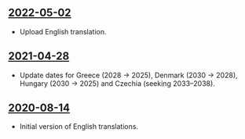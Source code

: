 ## [2022-05-02](https://github.com/faktaoklimatu/graphics/blob/d9e2752fc0ca3e14e62ebe949612e2ac32ca5050/data-visualization/energetics/european-union/coal-phase-out/en-coal-phase-out-eu.ai)

- Upload English translation.

## [2021-04-28](https://github.com/faktaoklimatu/graphics/blob/37e00c27cccbb13bae969ad227b0a807ced34eae/data-visualization/energetics/european-union/coal-phase-out/en-coal-phase-out-eu.ai)

- Update dates for Greece (2028 → 2025), Denmark (2030 → 2028), Hungary
  (2030 → 2025) and Czechia (seeking 2033–2038).

## [2020-08-14](https://github.com/faktaoklimatu/graphics/blob/bf758f8b6157256facd2a2f32c5e9527cec89725/Data%20visualization/Energetics/European%20Union/Coal%20phase-out/en-coal-phase-out-eu.ai)

- Initial version of English translations.

